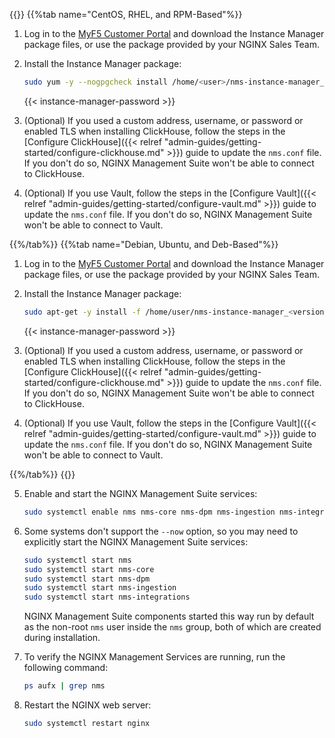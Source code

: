 #

<br>

{{<tabs name="install_nim_offline">}}
{{%tab name="CentOS, RHEL, and RPM-Based"%}}

1. Log in to the [MyF5 Customer Portal](https://account.f5.com/myf5) and download the Instance Manager package files, or use the package provided by your NGINX Sales Team.

2. Install the Instance Manager package:

   ```bash
   sudo yum -y --nogpgcheck install /home/<user>/nms-instance-manager_<version>.x86_64.rpm
   ```

   {{< instance-manager-password >}}

3. (Optional) If you used a custom address, username, or password or enabled TLS when installing ClickHouse, follow the steps in the [Configure ClickHouse]({{< relref "admin-guides/getting-started/configure-clickhouse.md" >}}) guide to update the `nms.conf` file. If you don't do so, NGINX Management Suite won't be able to connect to ClickHouse.

4. (Optional) If you use Vault, follow the steps in the [Configure Vault]({{< relref "admin-guides/getting-started/configure-vault.md" >}}) guide to update the `nms.conf` file. If you don't do so, NGINX Management Suite won't be able to connect to Vault.

{{%/tab%}}
{{%tab name="Debian, Ubuntu, and Deb-Based"%}}

1. Log in to the [MyF5 Customer Portal](https://account.f5.com/myf5) and download the Instance Manager package files, or use the package provided by your NGINX Sales Team.

2. Install the Instance Manager package:

   ```bash
   sudo apt-get -y install -f /home/user/nms-instance-manager_<version>_amd64.deb
   ```

   {{< instance-manager-password >}}

3. (Optional) If you used a custom address, username, or password or enabled TLS when installing ClickHouse, follow the steps in the [Configure ClickHouse]({{< relref "admin-guides/getting-started/configure-clickhouse.md" >}}) guide to update the `nms.conf` file. If you don't do so, NGINX Management Suite won't be able to connect to ClickHouse.

4. (Optional) If you use Vault, follow the steps in the [Configure Vault]({{< relref "admin-guides/getting-started/configure-vault.md" >}}) guide to update the `nms.conf` file. If you don't do so, NGINX Management Suite won't be able to connect to Vault.

{{%/tab%}}
{{</tabs>}}

5. Enable and start the NGINX Management Suite services:

    ```bash
    sudo systemctl enable nms nms-core nms-dpm nms-ingestion nms-integrations --now
    ```

6. Some systems don't support the `--now` option, so you may need to explicitly start the NGINX Management Suite services:

   ```bash
   sudo systemctl start nms
   sudo systemctl start nms-core
   sudo systemctl start nms-dpm
   sudo systemctl start nms-ingestion
   sudo systemctl start nms-integrations
   ```

    NGINX Management Suite components started this way run by default as the non-root `nms` user inside the `nms` group, both of which are created during installation.

7. To verify the NGINX Management Services are running, run the following command:

   ```bash
   ps aufx | grep nms
   ```

8. Restart the NGINX web server:

    ```bash
    sudo systemctl restart nginx
    ```

<!-- Do not remove. Keep this code at the bottom of the include -->
<!-- DOCS-1044 -->